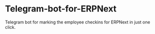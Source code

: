 # Telegram-bot-for-ERPNext
Telegram bot for marking the employee checkins for ERPNext in just one click.
